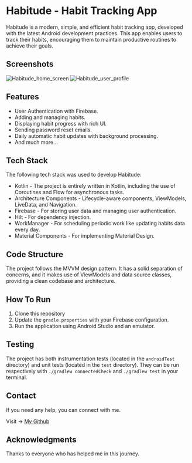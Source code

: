 # Habitude - Habit Tracking App

Habitude is a modern, simple, and efficient habit tracking app, developed with the latest Android development practices. This app enables users to track their habits, encouraging them to maintain productive routines to achieve their goals.

## Screenshots

![Habitude_home_screen](https://github.com/stporg/Habitude/assets/127300104/cb7cec71-3173-4490-be5b-2881e46d9284)
![Habitude_user_profile](https://github.com/stporg/Habitude/assets/127300104/cb900854-b044-4a17-ae5e-8a713efed73b)

## Features

* User Authentication with Firebase.
* Adding and managing habits.
* Displaying habit progress with rich UI.
* Sending password reset emails.
* Daily automatic habit updates with background processing.
* And much more...

## Tech Stack

The following tech stack was used to develop Habitude:

* Kotlin - The project is entirely written in Kotlin, including the use of Coroutines and Flow for asynchronous tasks.
* Architecture Components - Lifecycle-aware components, ViewModels, LiveData, and Navigation.
* Firebase - For storing user data and managing user authentication.
* Hilt - For dependency injection.
* WorkManager - For scheduling periodic work like updating habits data every day.
* Material Components - For implementing Material Design.

## Code Structure

The project follows the MVVM design pattern. It has a solid separation of concerns, and it makes use of ViewModels and data source classes, providing a clean codebase and architecture.

## How To Run

1. Clone this repository
2. Update the `gradle.properties` with your Firebase configuration.
3. Run the application using Android Studio and an emulator.

## Testing

The project has both instrumentation tests (located in the `androidTest` directory) and unit tests (located in the `test` directory). They can be run respectively with `./gradlew connectedCheck` and `./gradlew test` in your terminal.

## Contact 

If you need any help, you can connect with me.

Visit -> [My Github](https://github.com/stporg/)

## Acknowledgments

Thanks to everyone who has helped me in this journey.
